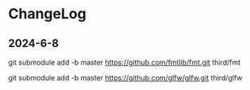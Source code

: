 # ChangeLog

## 2024-6-8

git submodule add -b master https://github.com/fmtlib/fmt.git third/fmt

git submodule add -b master https://github.com/glfw/glfw.git third/glfw